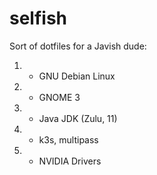 # selfish

Sort of dotfiles for a Javish dude:
1. + GNU Debian Linux
2. + GNOME 3
3. + Java JDK (Zulu, 11)
4. + k3s, multipass
5. + NVIDIA Drivers

